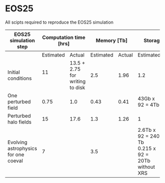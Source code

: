 # EOS25
All scipts required to reproduce the EOS25 simulation

<table><thead>
  <tr>
    <th>EOS25 simulation step<br></th>
    <th colspan="2">Computation time [hrs]</th>
    <th colspan="2">Memory [Tb]</th>
    <th colspan="2">Storage [Tb]</th>
    <th colspan="2">SUs</th>
  </tr></thead>
<tbody>
  <tr>
    <td></td>
    <td>Estimated</td>
    <td>Actual</td>
    <td>Estimated</td>
    <td>Actual</td>
    <td>Estimated</td>
    <td>Actual</td>
    <td>Estimated</td>
    <td>Actual</td>
  </tr>
  <tr>
    <td>Initial conditions</td>
    <td>11<br><br></td>
    <td>13.5 + 2.75 <br>for writing to disk</td>
    <td>2.5</td>
    <td>1.96</td>
    <td>1.2</td>
    <td>1.2</td>
    <td>800 EM</td>
    <td>1170.92</td>
  </tr>
  <tr>
    <td>One perturbed field<br></td>
    <td>0.75<br></td>
    <td>1.0</td>
    <td>0.43<br></td>
    <td>0.41</td>
    <td>43Gb x 92 = 4Tb</td>
    <td></td>
    <td>9k RM-512</td>
    <td>3.13k RM-512 + 22 EM</td>
  </tr>
  <tr>
    <td>Perturbed halo fields</td>
    <td>15</td>
    <td>17.6</td>
    <td>1.3</td>
    <td>1.26</td>
    <td>1</td>
    <td></td>
    <td>720 EM</td>
    <td>847 EM</td>
  </tr>
  <tr>
    <td>Evolving astrophysics for one coeval</td>
    <td>7</td>
    <td></td>
    <td>3.5</td>
    <td></td>
    <td>2.6Tb x 92 = 240 Tb<br>0.215 x 92 = 20Tb without XRS<br></td>
    <td></td>
    <td>672 EM x 92 = 62k</td>
    <td></td>
  </tr>
</tbody></table>
